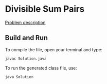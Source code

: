# Divisible Sum Pairs

[Problem description](https://www.hackerrank.com/challenges/divisible-sum-pairs)

## Build and Run

To compile the file, open your terminal and type:
```bash
javac Solution.java
```

To run the generated class file, use:
```bash
java Solution
```
